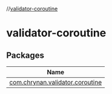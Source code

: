 //[validator-coroutine](index.md)



# validator-coroutine  


## Packages  
  
|  Name | 
|---|
| <a name="com.chrynan.validator.coroutine////PointingToDeclaration/"></a>[com.chrynan.validator.coroutine](validator-coroutine/com.chrynan.validator.coroutine/index.md)|

